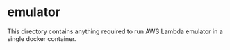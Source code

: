 # emulator

This directory contains anything required to run AWS Lambda emulator in a single docker container.

